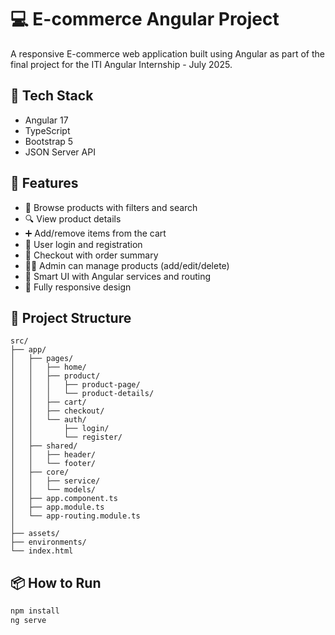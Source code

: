 # 💻 E-commerce Angular Project

A responsive E-commerce web application built using Angular as part of the final project for the ITI Angular Internship - July 2025.

## 🔧 Tech Stack
- Angular 17
- TypeScript
- Bootstrap 5
- JSON Server API


## 🚀 Features

- 🛒 Browse products with filters and search
- 🔍 View product details
- ➕ Add/remove items from the cart
- 👤 User login and registration
- 🧾 Checkout with order summary
- 🧑‍💼 Admin can manage products (add/edit/delete)
- 🧠 Smart UI with Angular services and routing
- 📱 Fully responsive design

## 📁 Project Structure
```
src/
├── app/    
│   ├── pages/                  
│   │   ├── home/
│   │   ├── product/
│   │   │   ├── product-page/
│   │   │   └── product-details/
│   │   ├── cart/
│   │   ├── checkout/
│   │   └── auth/
│   │       ├── login/
│   │       └── register/
│   ├── shared/                 
│   │   ├── header/
│   │   └── footer/             
│   ├── core/                 
│   │   ├── service/
│   │   └── models/
│   ├── app.component.ts
│   ├── app.module.ts
│   └── app-routing.module.ts
│
├── assets/
├── environments/
└── index.html
```

## 📦 How to Run

```bash
npm install
ng serve
